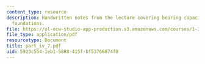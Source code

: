 ```yaml
---
content_type: resource
description: Handwritten notes from the lecture covering bearing capacity of shallow
  foundations.
file: https://ol-ocw-studio-app-production.s3.amazonaws.com/courses/1-361-advanced-soil-mechanics-fall-2004/5923c5541eb15888415fbf53766874f0_part_iv_7.pdf
file_type: application/pdf
resourcetype: Document
title: part_iv_7.pdf
uid: 5923c554-1eb1-5888-415f-bf53766874f0
---
```

